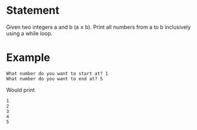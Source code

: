 # Statement

Given two integers a and b (a ≤ b). 
Print all numbers from a to b inclusively using a while loop.


# Example 
```
What number do you want to start at? 1
What number do you want to end at? 5
```
Would print
```
1
2
3
4
5
```

